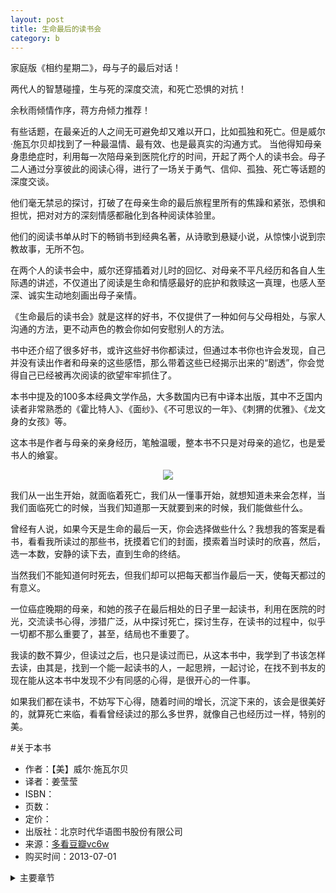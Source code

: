 ```yaml
---
layout: post
title: 生命最后的读书会
category: b
---
```

 

家庭版《相约星期二》，母与子的最后对话！ 

两代人的智慧碰撞，生与死的深度交流，和死亡恐惧的对抗！

余秋雨倾情作序，蒋方舟倾力推荐！ 

有些话题，在最亲近的人之间无可避免却又难以开口，比如孤独和死亡。但是威尔·施瓦尔贝却找到了一种最温情、最有效、也是最真实的沟通方式。 
当他得知母亲身患绝症时，利用每一次陪母亲到医院化疗的时间，开起了两个人的读书会。母子二人通过分享彼此的阅读心得，进行了一场关于勇气、信仰、孤独、死亡等话题的深度交谈。 

他们毫无禁忌的探讨，打破了在母亲生命的最后旅程里所有的焦躁和紧张，恐惧和担忧，把对对方的深刻情感都融化到各种阅读体验里。 

他们的阅读书单从时下的畅销书到经典名著，从诗歌到悬疑小说，从惊悚小说到宗教故事，无所不包。 

在两个人的读书会中，威尔还穿插着对儿时的回忆、对母亲不平凡经历和各自人生际遇的讲述，不仅道出了阅读是生命和情感最好的庇护和救赎这一真理，也感人至深、诚实生动地刻画出母子亲情。 

《生命最后的读书会》就是这样的好书，不仅提供了一种如何与父母相处，与家人沟通的方法，更不动声色的教会你如何安慰别人的方法。 

书中还介绍了很多好书，或许这些好书你都读过，但通过本书你也许会发现，自己并没有读出作者和母亲的这些感悟，那么带着这些已经揭示出来的“剧透”，你会觉得自己已经被再次阅读的欲望牢牢抓住了。

本书中提及的100多本经典文学作品，大多数国内已有中译本出版，其中不乏国内读者非常熟悉的《霍比特人》、《面纱》、《不可思议的一年》、《刺猬的优雅》、《龙文身的女孩》等。 

这本书是作者与母亲的亲身经历，笔触温暖，整本书不只是对母亲的追忆，也是爱书人的飨宴。


<center><img class="cover" src="http://oriyao.oss-cn-hangzhou.aliyuncs.com/website/Books/%E7%94%9F%E5%91%BD%E6%9C%80%E5%90%8E%E7%9A%84%E8%AF%BB%E4%B9%A6%E4%BC%9A.jpg"></center>

我们从一出生开始，就面临着死亡，我们从一懂事开始，就想知道未来会怎样，当我们面临死亡的时候，当我们知道那一天就要到来的时候，我们能做些什么。

曾经有人说，如果今天是生命的最后一天，你会选择做些什么？我想我的答案是看书，看看我所读过的那些书，抚摸着它们的封面，摸索着当时读时的欣喜，然后，选一本数，安静的读下去，直到生命的终结。

当然我们不能知道何时死去，但我们却可以把每天都当作最后一天，使每天都过的有意义。

一位癌症晚期的母亲，和她的孩子在最后相处的日子里一起读书，利用在医院的时光，交流读书心得，涉猎广泛，从中探讨死亡，探讨生存，在读书的过程中，似乎一切都不那么重要了，甚至，结局也不重要了。

我读的数不算少，但读过之后，也只是读过而已，从这本书中，我学到了书该怎样去读，由其是，找到一个能一起读书的人，一起思辨，一起讨论，在找不到书友的现在能从这本书中发现不少有同感的心得，是很开心的一件事。

如果我们都在读书，不妨写下心得，随着时间的增长，沉淀下来的，该会是很美好的，就算死亡来临，看看曾经读过的那么多世界，就像自己也经历过一样，特别的美。


    
#关于本书
* 作者：【美】威尔·施瓦尔贝
* 译者：姜莹莹
* ISBN：
* 页数：
* 定价：
* 出版社：北京时代华语图书股份有限公司
* 来源：[多看](http://www.duokan.com/book/41833)[豆瓣](http://book.douban.com/subject/10736589/)[vc6w](http://pan.baidu.com/s/1c05TzPY)
* 购买时间：2013-07-01


<details>
        <summary>主要章节</summary>
        <menu>
            <li>第一章 </li>
            <li>第二章</li>
        </menu>
</details>
